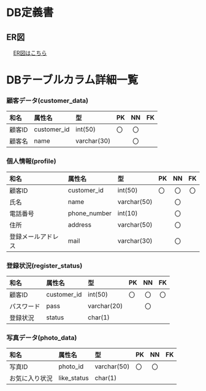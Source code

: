 # DB定義書

## ER図
　
[ER図はこちら](https://github.com/Aso2001017/2021sys-design/blob/main/ER/er.png)

# DBテーブルカラム詳細一覧

### 顧客データ(customer_data)

|和名|属性名|型|PK|NN|FK|
|:---|:---|:---|:---|:---:|:---:|
|顧客ID|customer_id|int(50)|〇|〇||
|顧客名|name|varchar(30)||〇||

### 個人情報(profile)

|和名|属性名|型|PK|NN|FK|
|:---|:---|:---|:---|:---:|:---:|
|顧客ID|customer_id|int(50)|〇|〇|〇|
|氏名|name|varchar(50)||〇||
|電話番号|phone_number|int(10)||〇||
|住所|address|varchar(50)||〇||
|登録メールアドレス|mail|varchar(30)||〇||


### 登録状況(register_status)

|和名|属性名|型|PK|NN|FK|
|:---|:---|:---|:---|:---:|:---:|
|顧客ID|customer_id|int(50)|〇|〇|〇|
|パスワード|pass|varchar(20)||〇||
|登録状況|status|char(1)||||

### 写真データ(photo_data)

|和名|属性名|型|PK|NN|FK|
|:---|:---|:---|:---|:---:|:---:|
|写真ID|photo_id|varchar(50)|〇|〇||
|お気に入り状況|like_status|char(1)||||


